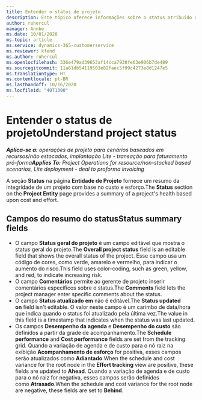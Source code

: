 ```yaml
---
title: Entender o status de projeto
description: Este tópico oferece informações sobre o status atribuído a projetos no Dynamics 365 Project Operations.
author: ruhercul
manager: Annbe
ms.date: 10/01/2020
ms.topic: article
ms.service: dynamics-365-customerservice
ms.reviewer: kfend
ms.author: ruhercul
ms.openlocfilehash: 336e479ad39653af14cca7930fe63e906b7de489
ms.sourcegitcommit: 11a61db54119503e82faec5f99c4273e8d1247e5
ms.translationtype: HT
ms.contentlocale: pt-BR
ms.lasthandoff: 10/16/2020
ms.locfileid: "4071300"
---
```

# <a name="understand-project-status"></a><span data-ttu-id="7cab9-103">Entender o status de projeto</span><span class="sxs-lookup"><span data-stu-id="7cab9-103">Understand project status</span></span>

<span data-ttu-id="7cab9-104">_**Aplica-se a:** operações de projeto para cenários baseados em recursos/não estocados, implantação Lite - transação para faturamento pró-forma_</span><span class="sxs-lookup"><span data-stu-id="7cab9-104">_**Applies To:** Project Operations for resource/non-stocked based scenarios, Lite deployment - deal to proforma invoicing_</span></span>


<span data-ttu-id="7cab9-105">A seção **Status** na página **Entidade de Projeto** fornece um resumo da integridade de um projeto com base no custo e esforço.</span><span class="sxs-lookup"><span data-stu-id="7cab9-105">The **Status** section on the **Project Entity** page provides a summary of a project's health based upon cost and effort.</span></span>


## <a name="status-summary-fields"></a><span data-ttu-id="7cab9-106">Campos do resumo do status</span><span class="sxs-lookup"><span data-stu-id="7cab9-106">Status summary fields</span></span>

- <span data-ttu-id="7cab9-107">O campo **Status geral do projeto** é um campo editável que mostra o status geral do projeto.</span><span class="sxs-lookup"><span data-stu-id="7cab9-107">The **Overall project status** field is an editable field that shows the overall status of the project.</span></span> <span data-ttu-id="7cab9-108">Esse campo usa um código de cores, como verde, amarelo e vermelho, para indicar o aumento do risco.</span><span class="sxs-lookup"><span data-stu-id="7cab9-108">This field uses color-coding, such as green, yellow, and red, to indicate increasing risk.</span></span> 
- <span data-ttu-id="7cab9-109">O campo **Comentários** permite ao gerente de projeto inserir comentários específicos sobre o status.</span><span class="sxs-lookup"><span data-stu-id="7cab9-109">The **Comments** field lets the project manager enter specific comments about the status.</span></span> 
- <span data-ttu-id="7cab9-110">O campo **Status atualizado em** não é editável.</span><span class="sxs-lookup"><span data-stu-id="7cab9-110">The **Status updated on** field isn't editable.</span></span> <span data-ttu-id="7cab9-111">O valor neste campo é um carimbo de data/hora que indica quando o status foi atualizado pela última vez.</span><span class="sxs-lookup"><span data-stu-id="7cab9-111">The value in this field is a timestamp that indicates when the status was last updated.</span></span>
- <span data-ttu-id="7cab9-112">Os campos **Desempenho da agenda** e **Desempenho do custo** são definidos a partir da grade de acompanhamento.</span><span class="sxs-lookup"><span data-stu-id="7cab9-112">The **Schedule performance** and **Cost performance** fields are set from the tracking grid.</span></span> <span data-ttu-id="7cab9-113">Quando a variação de agenda e de custo para o nó raiz na exibição **Acompanhamento de esforço** for positiva, esses campos serão atualizados como **Adiantado**.</span><span class="sxs-lookup"><span data-stu-id="7cab9-113">When the schedule and cost variance for the root node in the **Effort tracking** view are positive, these fields are updated to **Ahead**.</span></span> <span data-ttu-id="7cab9-114">Quando a variação de agenda e de custo para o nó raiz for negativa, esses campos serão definidos como **Atrasado**.</span><span class="sxs-lookup"><span data-stu-id="7cab9-114">When the schedule and cost variance for the root node are negative, these fields are set to **Behind**.</span></span>
